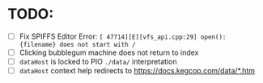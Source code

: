 # TODO:

- [ ] Fix SPIFFS Editor Error: `[ 47714][E][vfs_api.cpp:29] open(): {filename} does not start with /`
- [ ] Clicking bubblegum machine does not return to index
- [ ] `dataHost` is locked to PIO `./data/` interpretation
- [ ] `dataHost` context help redirects to https://docs.kegcop.com/data/*.htm
